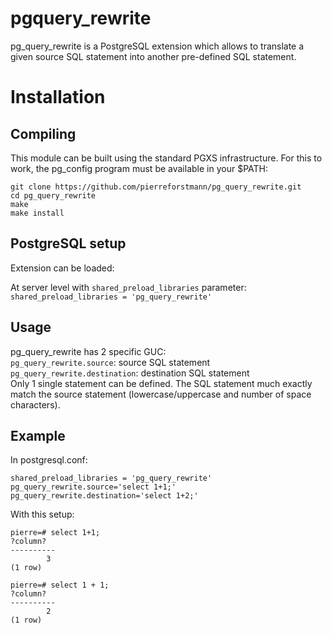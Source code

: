 # pgquery_rewrite
pg_query_rewrite is a PostgreSQL extension which allows to translate a given source SQL statement into another pre-defined SQL statement.


# Installation
## Compiling

This module can be built using the standard PGXS infrastructure. For this to work, the pg_config program must be available in your $PATH:
  
`git clone https://github.com/pierreforstmann/pg_query_rewrite.git` <br>
`cd pg_query_rewrite` <br>
`make` <br>
`make install` <br>

## PostgreSQL setup

Extension can be loaded:

At server level with `shared_preload_libraries` parameter: <br> 
`shared_preload_libraries = 'pg_query_rewrite'` <br>


## Usage
pg_query_rewrite has 2 specific GUC: <br>
`pg_query_rewrite.source`: source SQL statement <br>
`pg_query_rewrite.destination`: destination SQL statement <br>
Only 1 single statement can be defined. The SQL statement much exactly match the source statement (lowercase/uppercase and number of space characters).

## Example

In postgresql.conf:

`shared_preload_libraries = 'pg_query_rewrite'` <br>
`pg_query_rewrite.source='select 1+1;'` <br>
`pg_query_rewrite.destination='select 1+2;'` <br>

With this setup:

`pierre=# select 1+1;` <br>
` ?column? ` <br>
`----------` <br>
`        3`  <br>
`(1 row)`    <br>

`pierre=# select 1 + 1;` <br>
` ?column? ` <br>
`----------` <br>
`        2`  <br>
`(1 row)`    <br>




